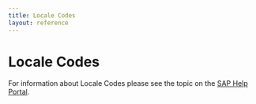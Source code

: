 ```yaml
---
title: Locale Codes
layout: reference
---
```


# Locale Codes

For information about Locale Codes please see the topic on the [SAP Help Portal](https://help.sap.com/docs/SAP_CONCUR/b024dbc03488481b9ed0ae8f3dfcaafb/1b8327386caf101489a99a72941e2ee5.html?version=2025_03).
